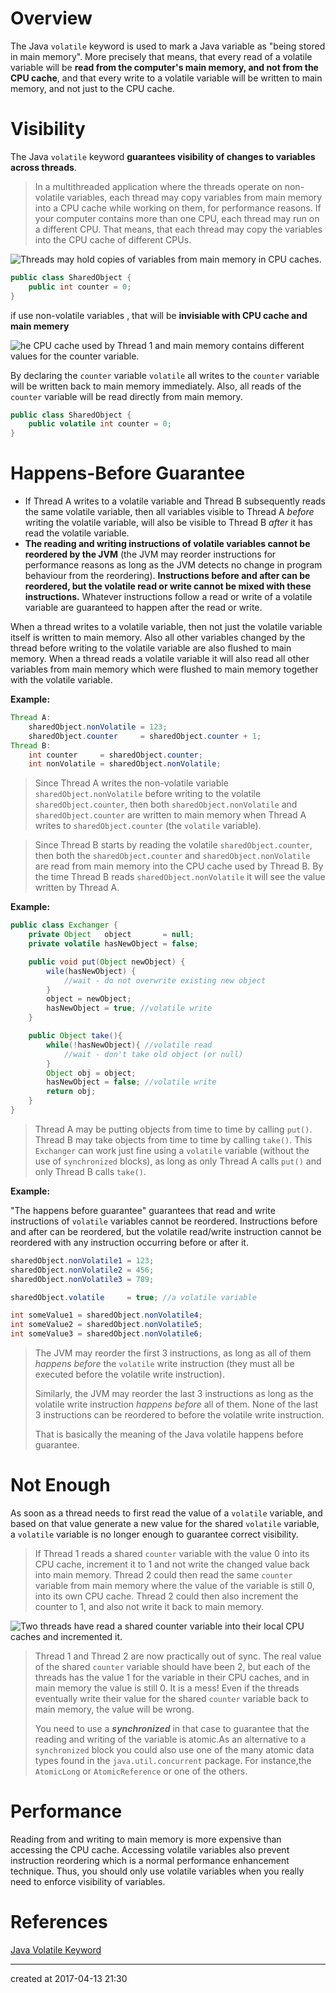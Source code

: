 # Overview

The Java `volatile` keyword is used to mark a Java variable as "being stored in main memory". More precisely that means, that every read of a volatile variable will be **read from the computer's main memory, and not from the CPU cache**, and that every write to a volatile variable will be written to main memory, and not just to the CPU cache.



# Visibility

The Java `volatile` keyword **guarantees visibility of changes to variables across threads**. 

> In a multithreaded application where the threads operate on non-volatile variables, each thread may copy variables from main memory into a CPU cache while working on them, for performance reasons. If your computer contains more than one CPU, each thread may run on a different CPU. That means, that each thread may copy the variables into the CPU cache of different CPUs. 

![Threads may hold copies of variables from main memory in CPU caches.](http://tutorials.jenkov.com/images/java-concurrency/java-volatile-1.png)

```java
public class SharedObject {
    public int counter = 0;
}
```

if use non-volatile variables , that will be **invisiable with CPU cache and main memery** 

![he CPU cache used by Thread 1 and main memory contains different values for the counter variable.](http://tutorials.jenkov.com/images/java-concurrency/java-volatile-2.png)

By declaring the `counter` variable `volatile` all writes to the `counter` variable will be written back to main memory immediately. Also, all reads of the `counter` variable will be read directly from main memory. 

```java
public class SharedObject {
    public volatile int counter = 0;
}
```



# Happens-Before Guarantee

- If Thread A writes to a volatile variable and Thread B subsequently reads the same volatile variable, then all variables visible to Thread A *before* writing the volatile variable, will also be visible to Thread B *after* it has read the volatile variable.
- **The reading and writing instructions of volatile variables cannot be reordered by the JVM** (the JVM may reorder instructions for performance reasons as long as the JVM detects no change in program behaviour from the reordering). **Instructions before and after can be reordered, but the volatile read or write cannot be mixed with these instructions.** Whatever instructions follow a read or write of a volatile variable are guaranteed to happen after the read or write.

When a thread writes to a volatile variable, then not just the volatile variable itself is written to main memory. Also all other variables changed by the thread before writing to the volatile variable are also flushed to main memory. When a thread reads a volatile variable it will also read all other variables from main memory which were flushed to main memory together with the volatile variable.

**Example:**

```java
Thread A:
    sharedObject.nonVolatile = 123;
    sharedObject.counter     = sharedObject.counter + 1;
Thread B:
    int counter     = sharedObject.counter;
    int nonVolatile = sharedObject.nonVolatile;
```

> Since Thread A writes the non-volatile variable `sharedObject.nonVolatile` before writing to the volatile    `sharedObject.counter`, then both `sharedObject.nonVolatile` and `sharedObject.counter`    are written to main memory when Thread A writes to `sharedObject.counter` (the `volatile` variable).

>   Since Thread B starts by reading the volatile `sharedObject.counter`, then both the `sharedObject.counter`    and `sharedObject.nonVolatile` are read from main memory into the CPU cache used by Thread B.    By the time Thread B reads `sharedObject.nonVolatile` it will see the value written by Thread A.



**Example:**

```java
public class Exchanger {
    private Object   object       = null;
    private volatile hasNewObject = false;

    public void put(Object newObject) {
        wile(hasNewObject) {
            //wait - do not overwrite existing new object
        }
        object = newObject;
        hasNewObject = true; //volatile write
    }

    public Object take(){
        while(!hasNewObject){ //volatile read
            //wait - don't take old object (or null)
        }
        Object obj = object;
        hasNewObject = false; //volatile write
        return obj;
    }
}
```

> Thread A may be putting objects from time to time by calling `put()`. Thread B may take objects from time to time by calling `take()`. This `Exchanger` can work just fine using a `volatile` variable (without the use of `synchronized` blocks), as long as only Thread A calls `put()` and only Thread B calls `take()`.



**Example:**

"The happens before guarantee" guarantees that read and write instructions of `volatile` variables cannot be reordered. Instructions before and after can be reordered, but the volatile read/write instruction cannot be reordered with any instruction occurring before or after it.

```java
sharedObject.nonVolatile1 = 123;
sharedObject.nonVolatile2 = 456;
sharedObject.nonVolatile3 = 789;

sharedObject.volatile     = true; //a volatile variable

int someValue1 = sharedObject.nonVolatile4;
int someValue2 = sharedObject.nonVolatile5;
int someValue3 = sharedObject.nonVolatile6;
```

> The JVM may reorder the first 3 instructions, as long as all of them *happens before* the  `volatile` write instruction (they must all be executed before the volatile write instruction).
>
> Similarly, the JVM may reorder the last 3 instructions as long as the volatile write instruction *happens before* all of them. None of the last 3 instructions can be reordered to before the volatile write instruction.
>
> That is basically the meaning of the Java volatile happens before guarantee.



# Not Enough

As soon as a thread needs to first read the value of a `volatile` variable, and based on that value generate a new value for the shared `volatile` variable, a `volatile` variable is no longer enough to guarantee correct visibility. 



> If Thread 1 reads a shared `counter` variable with the value 0 into its CPU cache, increment it to 1 and not write the changed value back into main memory. Thread 2 could then read the same `counter` variable from main memory where the value of the variable is still 0, into its own CPU cache. Thread 2 could then also increment    the counter to 1, and also not write it back to main memory. 

![Two threads have read a shared counter variable into their local CPU caches and incremented it.](http://tutorials.jenkov.com/images/java-concurrency/java-volatile-3.png)

> Thread 1 and Thread 2 are now practically out of sync. The real value of the shared `counter` variable should have been 2, but each of the threads has the value 1 for the variable in their CPU caches, and in main memory the value is still 0. It is a mess! Even if the threads eventually write their value for the shared `counter` variable back to main memory, the value will be wrong.
>
> You need to use a ***synchronized*** in that case to guarantee that the reading and writing of the variable is atomic.As an alternative to a `synchronized` block you could also use one of the many atomic data types found in the `java.util.concurrent` package. For instance,the `AtomicLong` or `AtomicReference` or one of the others.

# Performance

Reading from and writing to main memory is more expensive than accessing the CPU cache. Accessing volatile variables also prevent instruction reordering which is a normal performance enhancement technique. Thus, you should only use volatile variables when you really need to enforce visibility of variables.


# References

[Java Volatile Keyword](http://tutorials.jenkov.com/java-concurrency/volatile.html)



---

created at 2017-04-13 21:30